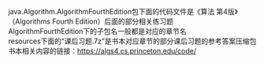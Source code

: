 java.Algorithm.AlgorithmFourthEdition包下面的代码文件是《算法 第4版》（Algorithms Fourth Edition）后面的部分相关练习题  
AlgorithmFourthEdition下的子包名一般都是对应的章节名  
resources下面的“课后习题.7z”是书本对应章节的部分课后习题的参考答案压缩包  
书本相关内容的链接：https://algs4.cs.princeton.edu/code/
